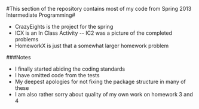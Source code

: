 #This section of the repository contains most of my code from Spring 2013 Intermediate Programming#

- CrazyEights is the project for the spring
- ICX is an In Class Activity
-- IC2 was a picture of the completed problems
- HomeworkX is just that a somewhat larger homework problem

###Notes
- I finally started abiding the coding standards
- I have omitted code from the tests
- My deepest apologies for not fixing the package structure in many of these
- I am also rather sorry about quality of my own work on homework 3 and 4
